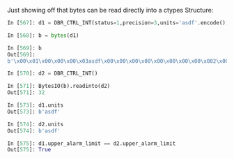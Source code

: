 Just showing off that bytes can be read directly into a ctypes Structure:
```python
In [567]: d1 = DBR_CTRL_INT(status=1,precision=3,units='asdf'.encode(),upper_alarm_limit=50)

In [568]: b = bytes(d1)

In [569]: b
Out[569]:
b'\x00\x01\x00\x00\x00\x03asdf\x00\x00\x00\x00\x00\x00\x00\x00\x002\x00\x00\x00\x00\x00\x00\x00\x00\x00\x00\x00\x00'

In [570]: d2 = DBR_CTRL_INT()

In [571]: BytesIO(b).readinto(d2)
Out[571]: 32

In [573]: d1.units
Out[573]: b'asdf'

In [574]: d2.units
Out[574]: b'asdf'

In [575]: d1.upper_alarm_limit == d2.upper_alarm_limit
Out[575]: True
```

